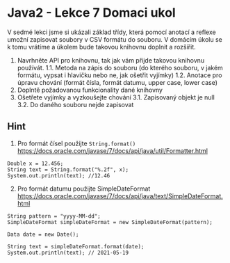 

# Java2 - Lekce 7 Domaci ukol

V sedmé lekci jsme si ukázali základ třídy, která pomocí anotací a reflexe umožní zapisovat soubory v CSV formátu do souboru. V domácím úkolu se k tomu vrátíme a úkolem bude takovou knihovnu doplnit a rozšířit.

1. Navrhněte API pro knihovnu, tak jak vám přijde takovou knihovnu používát.
1.1. Metoda na zápis do souboru (do kterého souboru, v jakém formátu, vypsat i hlavičku nebo ne, jak ošetřit vyjímky)
1.2. Anotace pro úpravu chování (formát čísla, formát datumu, upper case, lower case)
2. Doplntě požadovanou funkcionality dané knihovny
3. Ošetřete vyjímky a vyzkoušejte chování
3.1. Zapisovaný objekt je null
3.2. Do daného souboru nejde zapisovat

## Hint

1. Pro formát čísel použijte `String.format()` https://docs.oracle.com/javase/7/docs/api/java/util/Formatter.html

```
Double x = 12.456;
String text = String.format("%.2f", x);
System.out.println(text); //12.46

```

2. Pro formát datumu použijte SimpleDateFormat https://docs.oracle.com/javase/7/docs/api/java/text/SimpleDateFormat.html

```
String pattern = "yyyy-MM-dd";
SimpleDateFormat simpleDateFormat = new SimpleDateFormat(pattern);

Data date = new Date();

String text = simpleDateFormat.format(date);
System.out.println(text); // 2021-05-19
```

